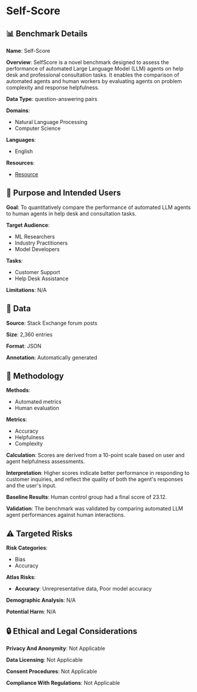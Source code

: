 # Self-Score

## 📊 Benchmark Details

**Name**: Self-Score

**Overview**: SelfScore is a novel benchmark designed to assess the performance of automated Large Language Model (LLM) agents on help desk and professional consultation tasks. It enables the comparison of automated agents and human workers by evaluating agents on problem complexity and response helpfulness.

**Data Type**: question-answering pairs

**Domains**:
- Natural Language Processing
- Computer Science

**Languages**:
- English

**Resources**:
- [Resource](https://arxiv.org/abs/2410.16285)

## 🎯 Purpose and Intended Users

**Goal**: To quantitatively compare the performance of automated LLM agents to human agents in help desk and consultation tasks.

**Target Audience**:
- ML Researchers
- Industry Practitioners
- Model Developers

**Tasks**:
- Customer Support
- Help Desk Assistance

**Limitations**: N/A

## 💾 Data

**Source**: Stack Exchange forum posts

**Size**: 2,360 entries

**Format**: JSON

**Annotation**: Automatically generated

## 🔬 Methodology

**Methods**:
- Automated metrics
- Human evaluation

**Metrics**:
- Accuracy
- Helpfulness
- Complexity

**Calculation**: Scores are derived from a 10-point scale based on user and agent helpfulness assessments.

**Interpretation**: Higher scores indicate better performance in responding to customer inquiries, and reflect the quality of both the agent's responses and the user's input.

**Baseline Results**: Human control group had a final score of 23.12.

**Validation**: The benchmark was validated by comparing automated LLM agent performances against human interactions.

## ⚠️ Targeted Risks

**Risk Categories**:
- Bias
- Accuracy

**Atlas Risks**:
- **Accuracy**: Unrepresentative data, Poor model accuracy

**Demographic Analysis**: N/A

**Potential Harm**: N/A

## 🔒 Ethical and Legal Considerations

**Privacy And Anonymity**: Not Applicable

**Data Licensing**: Not Applicable

**Consent Procedures**: Not Applicable

**Compliance With Regulations**: Not Applicable

